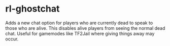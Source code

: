 # rl-ghostchat
Adds a new chat option for players who are currently dead to speak to those who are alive. This disables alive players from seeing the normal dead chat. Useful for gamemodes like TF2Jail where giving things away may occur.
